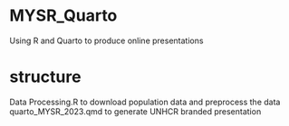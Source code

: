 # MYSR_Quarto
Using R and Quarto to produce online presentations

# structure
Data Processing.R to download population data and preprocess the data
quarto_MYSR_2023.qmd to generate UNHCR branded presentation 
